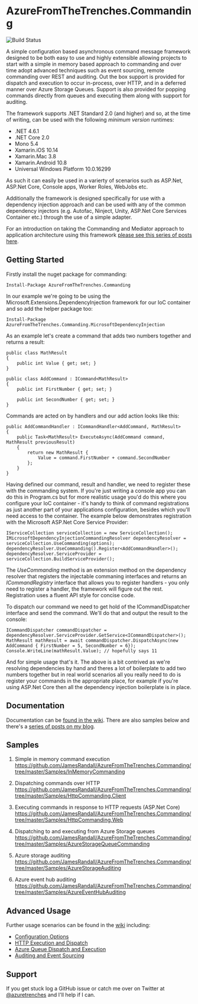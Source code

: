# AzureFromTheTrenches.Commanding
![Build Status](https://accidentalfish.visualstudio.com/_apis/public/build/definitions/09076561-bff4-4f58-b28a-ff4b483b7e65/21/badge)

A simple configuration based asynchronous command message framework designed to be both easy to use and highly extensible allowing projects to start with a simple in memory based approach to commanding and over time adopt advanced techniques such as event sourcing, remote commanding over REST and auditing. Out the box support is provided for dispatch and execution to occur in-process, over HTTP, and in a deferred manner over Azure Storage Queues. Support is also provided for popping commands directly from queues and executing them along with support for auditing.

The framework supports .NET Standard 2.0 (and higher) and so, at the time of writing, can be used with the following _minimum version_ runtimes:

* .NET 4.6.1
* .NET Core 2.0
* Mono 5.4
* Xamarin.iOS 10.14
* Xamarin.Mac 3.8
* Xamarin.Android 10.8
* Universal Windows Platform 10.0.16299

As such it can easily be used in a varierty of scenarios such as ASP.Net, ASP.Net Core, Console apps, Worker Roles, WebJobs etc.

Additionally the framework is designed specifically for use with a dependency injection approach and can be used with any of the
common dependency injectors (e.g. Autofac, Ninject, Unity, ASP.Net Core Services Container etc.) through the use of a simple adapter.

For an introduction on taking the Commanding and Mediator approach to application architecture using this framework [please see this series of posts here](http://www.azurefromthetrenches.com/c-cloud-application-architecture-commanding-via-a-mediator-part-1/).

## Getting Started

Firstly install the nuget package for commanding:

    Install-Package AzureFromTheTrenches.Commanding

In our example we're going to be using the Microsoft.Extensions.DependencyInjection framework for our IoC container and so add the helper package too:

    Install-Package AzureFromTheTrenches.Commanding.MicrosoftDependencyInjection

As an example let's create a command that adds two numbers together and returns a result:

    public class MathResult
    {
        public int Value { get; set; }
    }
    
    public class AddCommand : ICommand<MathResult>
    {
        public int FirstNumber { get; set; }

        public int SecondNumber { get; set; }
    }

Commands are acted on by handlers and our add action looks like this:

    public AddCommandHandler : ICommandHandler<AddCommand, MathResult>
    {
        public Task<MathResult> ExecuteAsync(AddCommand command, MathResult previousResult)
        {
            return new MathResult {
                Value = command.FirstNumber + command.SecondNumber
            };
        }
    }

Having defined our command, result and handler, we need to register these with the commanding system. If you're just writing a console app you can do this in Program.cs but for more realistic usage you'd do this where you configure your IoC container - it's handy to think of command registrations as just another part of your applications configuration, besides which you'll need access to the container. The example below demonstrates registration with the Microsoft ASP.Net Core Service Provider:

    IServiceCollection serviceCollection = new ServiceCollection();
    IMicrosoftDependencyInjectionCommandingResolver dependencyResolver = serviceCollection.UseCommanding(options);
    dependencyResolver.UseCommanding().Register<AddCommandHandler>();
    dependencyResolver.ServiceProvider = serviceCollection.BuildServiceProvider();

The _UseCommanding_ method is an extension method on the dependency resolver that registers the injectable commaning interfaces and returns an _ICommandRegistry_ interface that allows you to register handlers - you only need to register a handler, the framework will figure out the rest. Registration uses a fluent API style for concise code.

To dispatch our command we need to get hold of the ICommandDispatcher interface and send the command. We'll do that and output the result to the console:

    ICommandDispatcher commandDispatcher = dependencyResolver.ServiceProvider.GetService<ICommandDispatcher>();
    MathResult mathResult = await commandDispatcher.DispatchAsync(new AddCommand { FirstNumber = 5, SecondNumber = 6});
    Console.WriteLine(mathResult.Value); // hopefully says 11

And for simple usage that's it. The above is a bit contrived as we're resolving dependencies by hand and theres a lot of boilerplate to add two numbers together but in real world scenarios all you really need to do is register your commands in the appropriate place, for example if you're using ASP.Net Core then all the dependency injection boilerplate is in place.

## Documentation

Documentation can be [found in the wiki](https://github.com/JamesRandall/AzureFromTheTrenches.Commanding/wiki/0.-Contents). There are also samples below and there's a [series of posts on my blog](http://www.azurefromthetrenches.com/c-cloud-application-architecture-commanding-via-a-mediator-part-1/).

## Samples

1. Simple in memory command execution
<https://github.com/JamesRandall/AzureFromTheTrenches.Commanding/tree/master/Samples/InMemoryCommanding>

2. Dispatching commands over HTTP
<https://github.com/JamesRandall/AzureFromTheTrenches.Commanding/tree/master/Samples/HttpCommanding.Client>

3. Executing commands in response to HTTP requests (ASP.Net Core)
<https://github.com/JamesRandall/AzureFromTheTrenches.Commanding/tree/master/Samples/HttpCommanding.Web>

4. Dispatching to and executing from Azure Storage queues
<https://github.com/JamesRandall/AzureFromTheTrenches.Commanding/tree/master/Samples/AzureStorageQueueCommanding>

5. Azure storage auditing
<https://github.com/JamesRandall/AzureFromTheTrenches.Commanding/tree/master/Samples/AzureStorageAuditing>

6. Azure event hub auditing
<https://github.com/JamesRandall/AzureFromTheTrenches.Commanding/tree/master/Samples/AzureEventHubAuditing>

## Advanced Usage

Further usage scenarios can be found in the [wiki](https://github.com/JamesRandall/AccidentalFish.Commanding/wiki) including:

* [Configuration Options](https://github.com/JamesRandall/AzureFromTheTrenches.Commanding/wiki/9.-Configuration-Options)
* [HTTP Execution and Dispatch](https://github.com/JamesRandall/AzureFromTheTrenches.Commanding/wiki/7.-HTTP-Dispatch-and-Execution)
* [Azure Queue Dispatch and Execution](https://github.com/JamesRandall/AzureFromTheTrenches.Commanding/wiki/8.-Azure-Queue-Dispatch-and-Execution)
* [Auditing and Event Sourcing](https://github.com/JamesRandall/AzureFromTheTrenches.Commanding/wiki/6.-Auditing-and-Event-Sourcing)

## Support

If you get stuck log a GitHub issue or catch me over on Twitter at [@azuretrenches](https://twitter.com/azuretrenches) and I'll help if I can.
